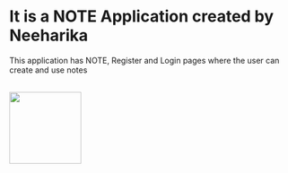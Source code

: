 <h1> It is a NOTE Application created by Neeharika</h1>
<p> This application has NOTE, Register and Login pages where the user can create and use notes</p>
<br>
<img src="relative/path/in/repository/to/image.svg" width="128"/>
